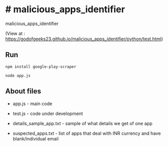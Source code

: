 # # malicious_apps_identifier

malicious_apps_identifier

(View at : https://godofgeeks23.github.io/malicious_apps_identifier/python/test.html)

## Run

```
npm install google-play-scraper
```

    node app.js

## About files

 - app.js - main code

 - test.js - code under development

 - details_sample_app.txt - sample of what details we get of one app
 
 - suspected_apps.txt - list of apps that deal with INR currency and
   have blank/individual email

